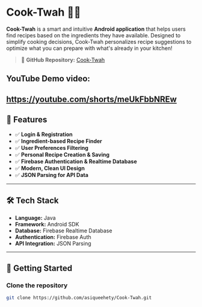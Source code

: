 # Cook-Twah 🍳📱

**Cook-Twah** is a smart and intuitive **Android application** that helps users find recipes based on the ingredients they have available. Designed to simplify cooking decisions, Cook-Twah personalizes recipe suggestions to optimize what you can prepare with what's already in your kitchen!

> 🔗 **GitHub Repository:** [Cook-Twah](https://github.com/asiqueehety/Cook-Twah)


## YouTube Demo video:
https://youtube.com/shorts/meUkFbbNREw
---

## 📲 **Features**
- ✅ **Login & Registration**
- ✅ **Ingredient-based Recipe Finder**
- ✅ **User Preferences Filtering**
- ✅ **Personal Recipe Creation & Saving**
- ✅ **Firebase Authentication & Realtime Database**
- ✅ **Modern, Clean UI Design**
- ✅ **JSON Parsing for API Data**

---

## 🛠️ **Tech Stack**
- **Language:** Java
- **Framework:** Android SDK
- **Database:** Firebase Realtime Database
- **Authentication:** Firebase Auth
- **API Integration:** JSON Parsing

---

## 🚀 **Getting Started**

### Clone the repository
```bash
git clone https://github.com/asiqueehety/Cook-Twah.git
